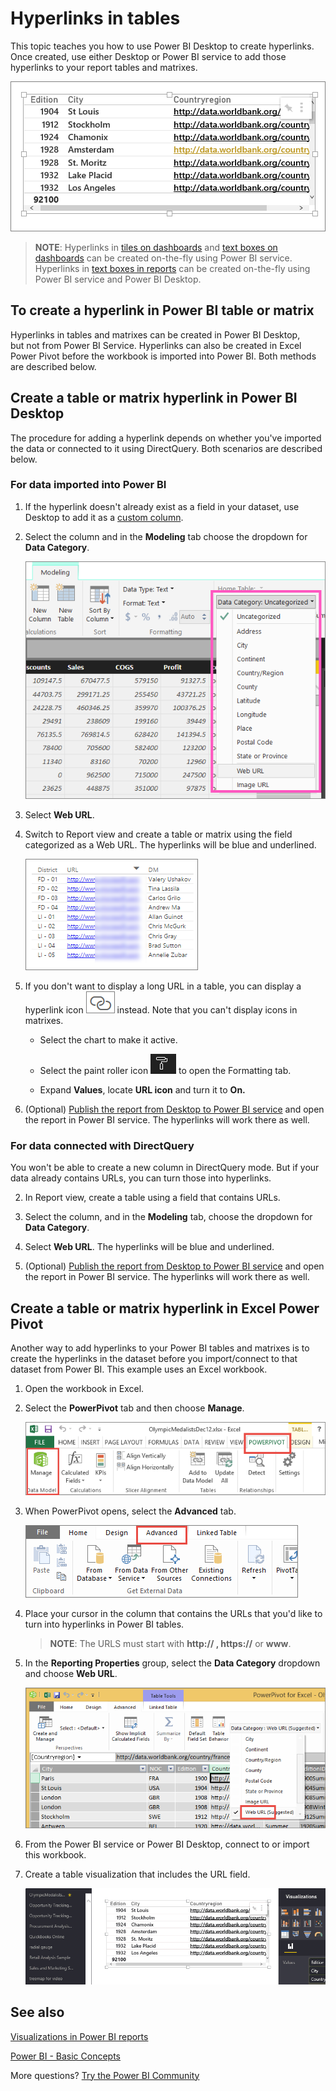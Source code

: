 ﻿<properties
   pageTitle="Hyperlinks in tables"
   description="Hyperlinks in tables"
   services="powerbi"
   documentationCenter=""
   authors="mihart"
   manager="erikre"
   backup=""
   editor=""
   tags=""
   qualityFocus="identified"
   qualityDate=""/>

<tags
   ms.service="powerbi"
   ms.devlang="NA"
   ms.topic="article"
   ms.tgt_pltfrm="NA"
   ms.workload="powerbi"
   ms.date="03/05/2017"
   ms.author="mihart"/>
# Hyperlinks in tables

This topic teaches you how to use Power BI Desktop to create hyperlinks. Once created, use either Desktop or Power BI service to add those hyperlinks to your report tables and matrixes. 

![](media/powerbi-service-hyperlinks-in-tables/hyperlinkedTable.png)

>**NOTE**:
>Hyperlinks in [tiles on dashboards](powerbi-service-edit-a-tile-in-a-dashboard.md) and [text boxes on dashboards](powerbi-service-add-a-widget-to-a-dashboard.md) can be created on-the-fly using Power BI service. Hyperlinks in [text boxes in reports](powerbi-service-add-a-hyperlink-to-a-text-box.md) can be created on-the-fly using Power BI service and Power BI Desktop.

## To create a hyperlink in Power BI table or matrix

Hyperlinks in tables and matrixes can be created in Power BI Desktop, but not from Power BI Service. Hyperlinks can also be created in Excel Power Pivot before the workbook is imported into Power BI. Both methods are described below.

## Create a table or matrix hyperlink in Power BI Desktop
The procedure for adding a hyperlink depends on whether you've imported the data or connected to it using DirectQuery. Both scenarios are described below.

### For data imported into Power BI  

1. If the hyperlink doesn't already exist as a field in your dataset, use Desktop to add it as a [custom column](powerbi-desktop-common-query-tasks.md).

2. Select the column and in the **Modeling** tab choose the dropdown for **Data Category**.

    ![](media/powerbi-service-hyperlinks-in-tables/PBI_data_category.png)

3. Select **Web URL**.

4. Switch to Report view and create a table or matrix using the field categorized as a Web URL. The hyperlinks will be blue and underlined.

    ![](media/powerbi-service-hyperlinks-in-tables/power-bi-table-with-hyperlinks2.png)

5.  If you don't want to display a long URL in a table, you can display a hyperlink icon  ![](media/powerbi-service-hyperlinks-in-tables/power-bi-hyperlink-icon.png) instead. Note that you can't display icons in matrixes.

    - Select the chart to make it active.

    - Select the paint roller icon ![](media/powerbi-service-hyperlinks-in-tables/power-bi-paintroller.png) to open the Formatting tab.

    - Expand **Values**, locate **URL icon** and turn it to **On.**

6. (Optional) [Publish the report from Desktop to Power BI service](powerbi-learning-4-1-publish-reports.md) and open the report in Power BI service. The hyperlinks will work there as well.

### For data connected with DirectQuery

You won't be able to create a new column in DirectQuery mode.  But if your data already contains URLs, you can turn those into hyperlinks.

2. In Report view, create a table using a field that contains URLs.

3. Select the column, and in the **Modeling** tab, choose the dropdown for **Data Category**.

3. Select **Web URL**. The hyperlinks will be blue and underlined.

4. (Optional) [Publish the report from Desktop to Power BI service](powerbi-learning-4-1-publish-reports.md) and open the report in Power BI service. The hyperlinks will work there as well.

## Create a table or matrix hyperlink in Excel Power Pivot
Another way to add hyperlinks to your Power BI tables and matrixes is to create the hyperlinks in the dataset before you import/connect to that dataset from Power BI. This example uses an Excel workbook.

1.  Open the workbook in Excel.

2.  Select the **PowerPivot** tab and then choose **Manage**.

    ![](media/powerbi-service-hyperlinks-in-tables/createHyperlinkInPowerPivot2.png)

3.  When PowerPivot opens, select the **Advanced** tab.

    ![](media/powerbi-service-hyperlinks-in-tables/createHyperlinkInPowerPivot3.png)

4.  Place your cursor in the column that contains the URLs that you'd like to turn into hyperlinks in Power BI tables.

    >**NOTE**: The URLS must start with **http:// , https://** or **www**.

5.  In the **Reporting Properties** group, select the **Data Category** dropdown and choose **Web URL**. 

    ![](media/powerbi-service-hyperlinks-in-tables/createHyperlinksNew.png)

6.  From the Power BI service or Power BI Desktop, connect to or import this workbook.

7.  Create a table visualization that includes the URL field.

    ![](media/powerbi-service-hyperlinks-in-tables/hyperlinksInTables.gif)


## See also

[Visualizations in Power BI reports](powerbi-service-visualizations-for-reports.md)

[Power BI - Basic Concepts](powerbi-service-basic-concepts.md)

More questions? [Try the Power BI Community](http://community.powerbi.com/)

